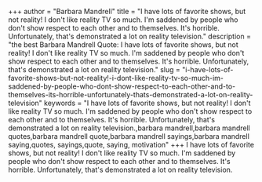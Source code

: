 +++
author = "Barbara Mandrell"
title = "I have lots of favorite shows, but not reality! I don't like reality TV so much. I'm saddened by people who don't show respect to each other and to themselves. It's horrible. Unfortunately, that's demonstrated a lot on reality television."
description = "the best Barbara Mandrell Quote: I have lots of favorite shows, but not reality! I don't like reality TV so much. I'm saddened by people who don't show respect to each other and to themselves. It's horrible. Unfortunately, that's demonstrated a lot on reality television."
slug = "i-have-lots-of-favorite-shows-but-not-reality!-i-dont-like-reality-tv-so-much-im-saddened-by-people-who-dont-show-respect-to-each-other-and-to-themselves-its-horrible-unfortunately-thats-demonstrated-a-lot-on-reality-television"
keywords = "I have lots of favorite shows, but not reality! I don't like reality TV so much. I'm saddened by people who don't show respect to each other and to themselves. It's horrible. Unfortunately, that's demonstrated a lot on reality television.,barbara mandrell,barbara mandrell quotes,barbara mandrell quote,barbara mandrell sayings,barbara mandrell saying,quotes, sayings,quote, saying, motivation"
+++
I have lots of favorite shows, but not reality! I don't like reality TV so much. I'm saddened by people who don't show respect to each other and to themselves. It's horrible. Unfortunately, that's demonstrated a lot on reality television.
